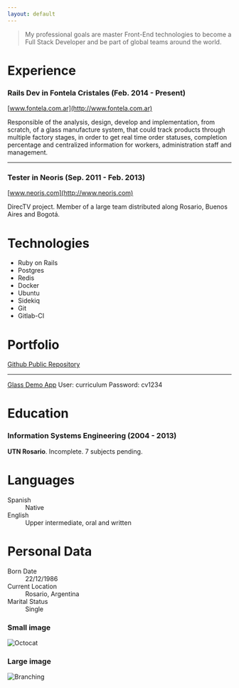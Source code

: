 ```yaml
---
layout: default
---
```


> My professional goals are master Front-End technologies to become a Full Stack Developer and be part of global teams around the world.

# Experience

### Rails Dev in Fontela Cristales (Feb. 2014 - Present)  
[www.fontela.com.ar](http://www.fontela.com.ar)  

Responsible of the analysis, design, develop and implementation, from scratch, of a glass manufacture system, that could track products through multiple factory stages, in order to get real time order statuses, completion percentage and centralized information for workers, administration staff and management.

* * *

### Tester in Neoris (Sep. 2011 - Feb. 2013)  
[www.neoris.com](http://www.neoris.com)  

DirecTV project. Member of a large team distributed along Rosario, Buenos Aires and Bogotá.

  
# Technologies

* Ruby on Rails
* Postgres
* Redis
* Docker
* Ubuntu
* Sidekiq
* Git
* Gitlab-CI

# Portfolio

[Github Public Repository](http://github.com/cmramseyer)

* * *

[Glass Demo App](http://162.243.107.4) User: curriculum Password: cv1234


# Education
### Information Systems Engineering (2004 - 2013)
**UTN Rosario**. Incomplete. 7 subjects pending.


# Languages
<dl>
<dt>Spanish</dt>
<dd>Native</dd>
<dt>English</dt>
<dd>Upper intermediate, oral and written</dd>
</dl>

# Personal Data

<dl>
<dt>Born Date</dt>
<dd>22/12/1986</dd>
<dt>Current Location</dt>
<dd>Rosario, Argentina</dd>
<dt>Marital Status</dt>
<dd>Single</dd>
</dl>



### Small image

![Octocat](https://assets-cdn.github.com/images/icons/emoji/octocat.png)

### Large image

![Branching](https://guides.github.com/activities/hello-world/branching.png)

